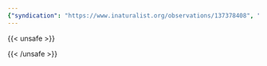 ```yaml
---
{"syndication": "https://www.inaturalist.org/observations/137378408", "date": "2022-10-02T14:17:47-04:00", "taxon": {"name": "Reynoutria japonica", "common_name": "Japanese knotweed"}, "quality_grade": "needs_id", "identifications_most_agree": false, "species_guess": "Japanese knotweed", "identifications_most_disagree": false, "captive": false, "project_ids": [4034], "community_taxon_id": null, "geojson": {"type": "Point", "coordinates": [-75.2454769444, 43.0824516667]}, "owners_identification_from_vision": true, "identifications_count": 0, "obscured": false, "num_identification_agreements": 0, "num_identification_disagreements": 0, "place_guess": "Utica, NY 13501, USA", "photos": [{"id": 234620883, "license_code": "cc-by-nc", "original_dimensions": {"width": 1536, "height": 2048}, "url": "https://inaturalist-open-data.s3.amazonaws.com/photos/234620883/square.jpeg", "attribution": "(c) Brandon Rozek, some rights reserved (CC BY-NC)", "flags": []}, {"id": 234620907, "license_code": "cc-by-nc", "original_dimensions": {"width": 1536, "height": 2048}, "url": "https://inaturalist-open-data.s3.amazonaws.com/photos/234620907/square.jpeg", "attribution": "(c) Brandon Rozek, some rights reserved (CC BY-NC)", "flags": []}]}
---
```

{{< unsafe >}}

{{< /unsafe >}}
